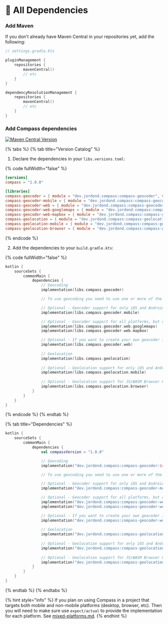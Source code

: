 # 📇 All Dependencies

### Add Maven

If you don't already have Maven Central in your repositories yet, add the following:

```kts
// settings.gradle.kts

pluginManagement {
    repositories {
        mavenCentral()
        // etc
    }
}

dependencyResolutionManagement {
    repositories {
        mavenCentral()
        // etc
    }
}
```

### Add Compass dependencies

[![Maven Central Version](https://img.shields.io/maven-central/v/dev.jordond.compass/compass-core)](https://central.sonatype.com/namespace/dev.jordond.compass)

{% tabs %}
{% tab title="Version Catalog" %}
1. Declare the dependencies in your `libs.versions.toml`:

{% code fullWidth="false" %}
```toml
[versions]
compass = "1.0.0"

[libraries]
compass-geocoder = { module = "dev.jordond.compass:compass-geocoder", version.ref = "compass" }
compass-geocoder-mobile = { module = "dev.jordond.compass:compass-geocoder-mobile", version.ref = "compass" }
compass-geocoder-web = { module = "dev.jordond.compass:compass-geocoder-web", version.ref = "compass" }
compass-geocoder-web-googlemaps = { module = "dev.jordond.compass:compass-geocoder-web-googlemaps", version.ref = "compass" }
compass-geocoder-web-mapbox = { module = "dev.jordond.compass:compass-geocoder-web-mapbox", version.ref = "compass" }
compass-geolocation = { module = "dev.jordond.compass:compass-geolocation", version.ref = "compass" }
compass-geolocation-mobile = { module = "dev.jordond.compass:compass-geolocation-mobile", version.ref = "compass" }
compass-geolocation-browser = { module = "dev.jordond.compass:compass-geolocation-browser", version.ref = "compass" }
```
{% endcode %}

2. Add the dependencies to your `build.gradle.kts`:

{% code fullWidth="false" %}
```kts
kotlin {
    sourceSets {
        commonMain {
            dependencies {
                // Geocoding
                implementation(libs.compass.geocoder)

                // To use geocoding you need to use one or more of the following

                // Optional - Geocoder support for only iOS and Android
                implementation(libs.compass.geocoder.mobile)

                // Optional - Geocoder support for all platforms, but requires an API key from the service
                implementation(libs.compass.geocoder.web.googlemaps)
                implementation(libs.compass.geocoder.web.mapbox)

                // Optional - If you want to create your own geocoder implementation
                implementation(libs.compass.geocoder.web)
                
                // Geolocation
                implementation(libs.compass.geolocation)
                
                // Optional - Geolocation support for only iOS and Android
                implementation(libs.compass.geolocation.mobile)
                
                // Optional - Geolocation support for JS/WASM Browser Geolocation API
                implementation(libs.compass.geolocation.browser)
            }
        }  
    }
}
```
{% endcode %}
{% endtab %}

{% tab title="Dependencies" %}
```kts
kotlin {
    sourceSets {
        commonMain {
            dependencies {
                val compassVersion = "1.0.0"

                // Geocoding
                implementation("dev.jordond.compass:compass-geocoder:$compassVersion")

                // To use geocoding you need to use one or more of the following

                // Optional - Geocoder support for only iOS and Android
                implementation("dev.jordond.compass:compass-geocoder-mobile:$compassVersion")

                // Optional - Geocoder support for all platforms, but requires an API key from the service
                implementation("dev.jordond.compass:compass-geocoder-web-googlemaps:$compassVersion")
                implementation("dev.jordond.compass:compass-geocoder-web-mapbox:$compassVersion")

                // Optional - If you want to create your own geocoder implementation
                implementation("dev.jordond.compass:compass-geocoder-web:$compassVersion")
                
                // Geolocation
                implementation("dev.jordond.compass:compass-geolocation:$compassVersion")
                
                // Optional - Geolocation support for only iOS and Android
                implementation("dev.jordond.compass:compass-geolocation-mobile:$compassVersion")
                
                // Optional - Geolocation support for JS/WASM Browser Geolocation API
                implementation("dev.jordond.compass:compass-geolocation-browser:$compassVersion")
            }
        }
    }
}
```
{% endtab %}
{% endtabs %}

{% hint style="info" %}
If you plan on using Compass in a project that targets both mobile and non-mobile platforms (desktop, browser, etc). Then you will need to make sure use `expect/actual` to provide the implementation for each platform. See [mixed-platforms.md](../usage/mixed-platforms.md "mention").
{% endhint %}
